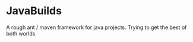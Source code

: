 JavaBuilds
==========

A rough ant / maven framework for java projects. Trying to get the best of both worlds 